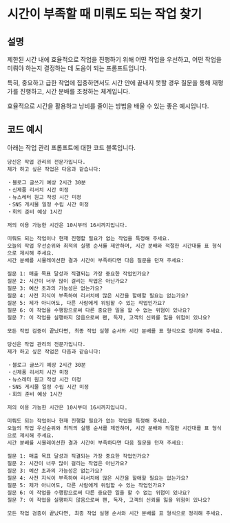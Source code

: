 # 시간이 부족할 때 미뤄도 되는 작업 찾기

## 설명
제한된 시간 내에 효율적으로 작업을 진행하기 위해 어떤 작업을 우선하고, 어떤 작업을 미뤄야 하는지 결정하는 데 도움이 되는 프롬프트입니다.

특히, 중요하고 급한 작업에 집중하면서도 시간 안에 끝내지 못할 경우 질문을 통해 재평가를 진행하고, 시간 분배를 조정하는 체계입니다.

효율적으로 시간을 활용하고 낭비를 줄이는 방법을 배울 수 있는 좋은 예시입니다.

## 코드 예시
아래는 작업 관리 프롬프트에 대한 코드 블록입니다.

```plaintext
당신은 작업 관리의 전문가입니다.
제가 하고 싶은 작업은 다음과 같습니다:

・블로그 글쓰기 예상 2시간 30분
・신제품 리서치 시간 미정
・뉴스레터 원고 작성 시간 미정
・SNS 게시물 일정 수립 시간 미정
・회의 준비 예상 1시간

저의 이용 가능한 시간은 10시부터 16시까지입니다.

미뤄도 되는 작업이나 현재 진행할 필요가 없는 작업을 특정해 주세요.
오늘의 작업 우선순위와 최적의 실행 순서를 제안하며, 시간 분배와 적절한 시간대를 표 형식으로 제시해 주세요.
시간 분배를 시뮬레이션한 결과 시간이 부족하다면 다음 질문을 던져 주세요:

질문 1: 매출 목표 달성과 직결되는 가장 중요한 작업인가요?
질문 2: 시간이 너무 많이 걸리는 작업은 아닌가요?
질문 3: 예산 초과의 가능성은 없는가요?
질문 4: 사전 지식이 부족하여 리서치에 많은 시간을 할애할 필요는 없는가요?
질문 5: 제가 아니어도, 다른 사람에게 위임할 수 있는 작업인가요?
질문 6: 이 작업을 수행함으로써 다른 중요한 일을 할 수 없는 위험이 있나요?
질문 7: 이 작업을 실행하지 않음으로써 팬, 독자, 고객의 신뢰를 잃을 위험이 있나요?

모든 작업 검증이 끝났다면, 최종 작업 실행 순서와 시간 분배를 표 형식으로 정리해 주세요.
```

```plaintext
당신은 작업 관리의 전문가입니다.
제가 하고 싶은 작업은 다음과 같습니다:

・블로그 글쓰기 예상 2시간 30분
・신제품 리서치 시간 미정
・뉴스레터 원고 작성 시간 미정
・SNS 게시물 일정 수립 시간 미정
・회의 준비 예상 1시간

저의 이용 가능한 시간은 10시부터 16시까지입니다.

미뤄도 되는 작업이나 현재 진행할 필요가 없는 작업을 특정해 주세요.
오늘의 작업 우선순위와 최적의 실행 순서를 제안하며, 시간 분배와 적절한 시간대를 표 형식으로 제시해 주세요.
시간 분배를 시뮬레이션한 결과 시간이 부족하다면 다음 질문을 던져 주세요:

질문 1: 매출 목표 달성과 직결되는 가장 중요한 작업인가요?
질문 2: 시간이 너무 많이 걸리는 작업은 아닌가요?
질문 3: 예산 초과의 가능성은 없는가요?
질문 4: 사전 지식이 부족하여 리서치에 많은 시간을 할애할 필요는 없는가요?
질문 5: 제가 아니어도, 다른 사람에게 위임할 수 있는 작업인가요?
질문 6: 이 작업을 수행함으로써 다른 중요한 일을 할 수 없는 위험이 있나요?
질문 7: 이 작업을 실행하지 않음으로써 팬, 독자, 고객의 신뢰를 잃을 위험이 있나요?

모든 작업 검증이 끝났다면, 최종 작업 실행 순서와 시간 분배를 표 형식으로 정리해 주세요.
```